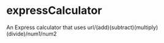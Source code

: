 # expressCalculator

<p>An Express calculator that uses url/(add)(subtract)(multiply)(divide)/num1/num2</p>